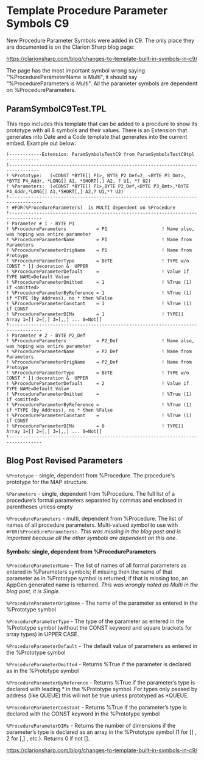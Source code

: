 # Template Procedure Parameter Symbols C9

New Procedure Parameter Symbols were added in C9. The only place they are documented is on the Clarion Sharp blog page:

https://clarionsharp.com/blog/changes-to-template-built-in-symbols-in-c9/

The page has the most important symbol wrong saying "%ProcedureParameterName is Multi", it should say "%ProcedureParameters is Multi". All the parameter symbols are dependent on %ProcedureParameters.

## ParamSymbolC9Test.TPL

This repo includes this template that can be added to a procdure to show its prototype with all 8 symbols and their values. There is an Extension that generates into Date and a Code template that generates into the current embed. Example out below:

```clarion
!------------Extension: ParamSymbolsTestC9 from ParamSymbolsTestC9tpl ------------
!---------------------------------------------------------------------------------
! %Prototype:   (<CONST *BYTE[] P1>, BYTE P2_Def=2, <BYTE P3_Omt>, *BYTE P4_Addr, *LONG[] A1, *SHORT[,] A2, ? U1, *? U2)
! %Parameters:  (<CONST *BYTE[] P1>,BYTE P2_Def,<BYTE P3_Omt>,*BYTE P4_Addr,*LONG[] A1,*SHORT[,] A2,? U1,*? U2) 
!----------------------------------------------------------------------------------
! #FOR(%ProcedureParameters)  is MULTI dependent on %Procedure
!----------------------------------------------------------------------------------
! Parameter # 1 - BYTE P1 
! %ProcedureParameters           = P1                    ! Name also, was hoping was entire parameter
! %ProcedureParameterName        = P1                    ! Name from Parameters
! %ProcedureParameterOrigName    = P1                    ! Name from Protoype
! %ProcedureParameterType        = BYTE                  ! TYPE w/o CONST * [] decoration &  UPPER
! %ProcedureParameterDefault     =                       ! Value if TYPE NAME=Default Value
! %ProcedureParameterOmitted     = 1                     ! %True (1) if <omitted>
! %ProcedureParameterByReference = 1                     ! %True (1) if *TYPE (by Address), no * then %False 
! %ProcedureParameterConstant    = 1                     ! %True (1) if CONST
! %ProcedureParameterDIMs        = 1                     ! TYPE[] Array 1=[] 2=[,] 3=[,,] ... 0=Not[]
!----------------------------------------------------------------------------------
! Parameter # 2 - BYTE P2_Def 
! %ProcedureParameters           = P2_Def                ! Name also, was hoping was entire parameter
! %ProcedureParameterName        = P2_Def                ! Name from Parameters
! %ProcedureParameterOrigName    = P2_Def                ! Name from Protoype
! %ProcedureParameterType        = BYTE                  ! TYPE w/o CONST * [] decoration &  UPPER
! %ProcedureParameterDefault     = 2                     ! Value if TYPE NAME=Default Value
! %ProcedureParameterOmitted     =                       ! %True (1) if <omitted>
! %ProcedureParameterByReference =                       ! %True (1) if *TYPE (by Address), no * then %False 
! %ProcedureParameterConstant    =                       ! %True (1) if CONST
! %ProcedureParameterDIMs        = 0                     ! TYPE[] Array 1=[] 2=[,] 3=[,,] ... 0=Not[]
!----------------------------------------------------------------------------------
```

## Blog Post Revised Parameters

`%Prototype` - single, dependent from %Procedure.
 The procedure's prototype for the MAP structure.
 
`%Parameters` - single, dependent from %Procedure.
The full list of a procedure’s formal parameters separated by commas and enclosed in parentheses unless empty

`%ProcedureParameters` - multi, dependent from %Procedure.
The list of names of all procedure parameters. Multi-valued symbol to use with `#FOR(%ProcedureParameters)`. *This was missing in the blog post and is important because all the other symbols are dependent on this one.*

#### Symbols: single, dependent from %ProcedureParameters

`%ProcedureParameterName` -
The list of names of all formal parameters as entered in %Parameters symbols; if missing then the name of that parameter as in %Prototype symbol is returned; if that is missing too, an AppGen generated name is returned. *This was wrongly noted as Multi in the blog post, it is Single.*

`%ProcedureParameterOrigName` -
The name of the parameter as entered in the %Prototype symbol

`%ProcedureParameterType` - 
The type of the parameter as entered in the %Prototype symbol (without the CONST keyword and square brackets for array types) in UPPER CASE.

`%ProcedureParameterDefault` - 
The default value of parameters as entered in the %Prototype symbol

`%ProcedureParameterOmitted` - 
Returns %True if the parameter is declared as <omittable> in the %Prototype symbol

`%ProcedureParameterByReference` - 
Returns %True if the parameter’s type is declared with leading * in the %Prototype symbol. For types only passed by address (like QUEUE) this will not be true unless prototyped as *QUEUE.

`%ProcedureParameterConstant` - 
Returns %True if the parameter’s type is declared with the CONST keyword in the %Prototype symbol

`%ProcedureParameterDIMs` - 
Returns the number of dimensions if the parameter’s type is declared as an array in the %Prototype symbol (1 for [] , 2 for [,] , etc.). Returns 0 if not [].


https://clarionsharp.com/blog/changes-to-template-built-in-symbols-in-c9/
